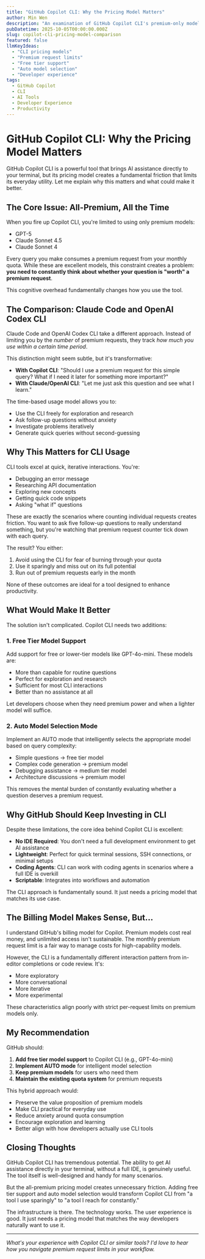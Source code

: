 ```yaml
---
title: "GitHub Copilot CLI: Why the Pricing Model Matters"
author: Min Wen
description: "An examination of GitHub Copilot CLI's premium-only model approach compared to Claude Code and OpenAI Codex CLI, and why free tier support would make it more practical for everyday use."
pubDatetime: 2025-10-05T00:00:00.000Z
slug: copilot-cli-pricing-model-comparison
featured: false
llmKeyIdeas:
  - "CLI pricing models"
  - "Premium request limits"
  - "Free tier support"
  - "Auto model selection"
  - "Developer experience"
tags:
  - GitHub Copilot
  - CLI
  - AI Tools
  - Developer Experience
  - Productivity
---
```


# GitHub Copilot CLI: Why the Pricing Model Matters

GitHub Copilot CLI is a powerful tool that brings AI assistance directly to your terminal, but its pricing model creates a fundamental friction that limits its everyday utility. Let me explain why this matters and what could make it better.

## The Core Issue: All-Premium, All the Time

When you fire up Copilot CLI, you're limited to using only premium models:

- GPT-5
- Claude Sonnet 4.5
- Claude Sonnet 4

Every query you make consumes a premium request from your monthly quota. While these are excellent models, this constraint creates a problem: **you need to constantly think about whether your question is "worth" a premium request**.

This cognitive overhead fundamentally changes how you use the tool.

## The Comparison: Claude Code and OpenAI Codex CLI

Claude Code and OpenAI Codex CLI take a different approach. Instead of limiting you by the _number_ of premium requests, they track _how much you use within a certain time period_.

This distinction might seem subtle, but it's transformative:

- **With Copilot CLI**: "Should I use a premium request for this simple query? What if I need it later for something more important?"
- **With Claude/OpenAI CLI**: "Let me just ask this question and see what I learn."

The time-based usage model allows you to:

- Use the CLI freely for exploration and research
- Ask follow-up questions without anxiety
- Investigate problems iteratively
- Generate quick queries without second-guessing

## Why This Matters for CLI Usage

CLI tools excel at quick, iterative interactions. You're:

- Debugging an error message
- Researching API documentation
- Exploring new concepts
- Getting quick code snippets
- Asking "what if" questions

These are exactly the scenarios where counting individual requests creates friction. You want to ask five follow-up questions to really understand something, but you're watching that premium request counter tick down with each query.

The result? You either:

1. Avoid using the CLI for fear of burning through your quota
2. Use it sparingly and miss out on its full potential
3. Run out of premium requests early in the month

None of these outcomes are ideal for a tool designed to enhance productivity.

## What Would Make It Better

The solution isn't complicated. Copilot CLI needs two additions:

### 1. Free Tier Model Support

Add support for free or lower-tier models like GPT-4o-mini. These models are:

- More than capable for routine questions
- Perfect for exploration and research
- Sufficient for most CLI interactions
- Better than no assistance at all

Let developers choose when they need premium power and when a lighter model will suffice.

### 2. Auto Model Selection Mode

Implement an AUTO mode that intelligently selects the appropriate model based on query complexity:

- Simple questions → free tier model
- Complex code generation → premium model
- Debugging assistance → medium tier model
- Architecture discussions → premium model

This removes the mental burden of constantly evaluating whether a question deserves a premium request.

## Why GitHub Should Keep Investing in CLI

Despite these limitations, the core idea behind Copilot CLI is excellent:

- **No IDE Required**: You don't need a full development environment to get AI assistance
- **Lightweight**: Perfect for quick terminal sessions, SSH connections, or minimal setups
- **Coding Agents**: CLI can work with coding agents in scenarios where a full IDE is overkill
- **Scriptable**: Integrates into workflows and automation

The CLI approach is fundamentally sound. It just needs a pricing model that matches its use case.

## The Billing Model Makes Sense, But...

I understand GitHub's billing model for Copilot. Premium models cost real money, and unlimited access isn't sustainable. The monthly premium request limit is a fair way to manage costs for high-capability models.

However, the CLI is a fundamentally different interaction pattern from in-editor completions or code review. It's:

- More exploratory
- More conversational
- More iterative
- More experimental

These characteristics align poorly with strict per-request limits on premium models only.

## My Recommendation

GitHub should:

1. **Add free tier model support** to Copilot CLI (e.g., GPT-4o-mini)
2. **Implement AUTO mode** for intelligent model selection
3. **Keep premium models** for users who need them
4. **Maintain the existing quota system** for premium requests

This hybrid approach would:

- Preserve the value proposition of premium models
- Make CLI practical for everyday use
- Reduce anxiety around quota consumption
- Encourage exploration and learning
- Better align with how developers actually use CLI tools

## Closing Thoughts

GitHub Copilot CLI has tremendous potential. The ability to get AI assistance directly in your terminal, without a full IDE, is genuinely useful. The tool itself is well-designed and handy for many scenarios.

But the all-premium pricing model creates unnecessary friction. Adding free tier support and auto model selection would transform Copilot CLI from "a tool I use sparingly" to "a tool I reach for constantly."

The infrastructure is there. The technology works. The user experience is good. It just needs a pricing model that matches the way developers naturally want to use it.

---

_What's your experience with Copilot CLI or similar tools? I'd love to hear how you navigate premium request limits in your workflow._
